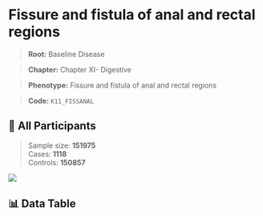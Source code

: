 # Fissure and fistula of anal and rectal regions

> **Root:** Baseline Disease  

> **Chapter:** Chapter XI- Digestive  

> **Phenotype:** Fissure and fistula of anal and rectal regions  

> **Code:** `K11_FISSANAL`

## 🧪 All Participants  
> Sample size: **151975**  
> Cases: **1118**  
> Controls: **150857**
<img src="/Sensitive/Figures/ALL/Baseline/K11_FISSANAL.png"/>

## 📊 Data Table
<CsvTableMRF src="/Sensitive/Data/ALL/Baseline/LG_K11_FISSANAL.csv"/>

